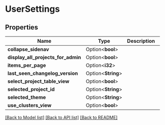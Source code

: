 # UserSettings

## Properties

Name | Type | Description | Notes
------------ | ------------- | ------------- | -------------
**collapse_sidenav** | Option<**bool**> |  | [optional]
**display_all_projects_for_admin** | Option<**bool**> |  | [optional]
**items_per_page** | Option<**i32**> |  | [optional]
**last_seen_changelog_version** | Option<**String**> |  | [optional]
**select_project_table_view** | Option<**bool**> |  | [optional]
**selected_project_id** | Option<**String**> |  | [optional]
**selected_theme** | Option<**String**> |  | [optional]
**use_clusters_view** | Option<**bool**> |  | [optional]

[[Back to Model list]](../README.md#documentation-for-models) [[Back to API list]](../README.md#documentation-for-api-endpoints) [[Back to README]](../README.md)


